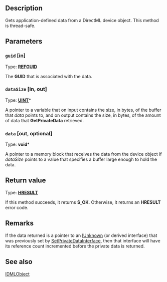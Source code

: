 ## Description

Gets application-defined data from a DirectML device object. This method is thread-safe.

## Parameters

### `guid` [in]

Type: **[REFGUID](https://learn.microsoft.com/openspecs/windows_protocols/ms-oaut/6e7d7108-c213-40bc-8294-ac13fe68fd50)**

The **GUID** that is associated with the data.

### `dataSize` [in, out]

Type: **[UINT](https://learn.microsoft.com/windows/desktop/winprog/windows-data-types)***

A pointer to a variable that on input contains the size, in bytes, of the buffer that *data* points to, and on output contains the size, in bytes, of the amount of data that **GetPrivateData** retrieved.

### `data` [out, optional]

Type: **void***

A pointer to a memory block that receives the data from the device object if *dataSize* points to a value that specifies a buffer large enough to hold the data.

## Return value

Type: [**HRESULT**](https://learn.microsoft.com/windows/desktop/winprog/windows-data-types)

If this method succeeds, it returns **S_OK**. Otherwise, it returns an **HRESULT** error code.

## Remarks

If the data returned is a pointer to an [IUnknown](https://learn.microsoft.com/windows/win32/api/unknwn/nn-unknwn-iunknown) (or derived interface) that was previously set by [SetPrivateDataInterface](https://learn.microsoft.com/windows/win32/api/directml/nf-directml-idmlobject-setprivatedatainterface), then that interface will have its reference count incremented before the private data is returned.

## See also

[IDMLObject](https://learn.microsoft.com/windows/win32/api/directml/nn-directml-idmlobject)